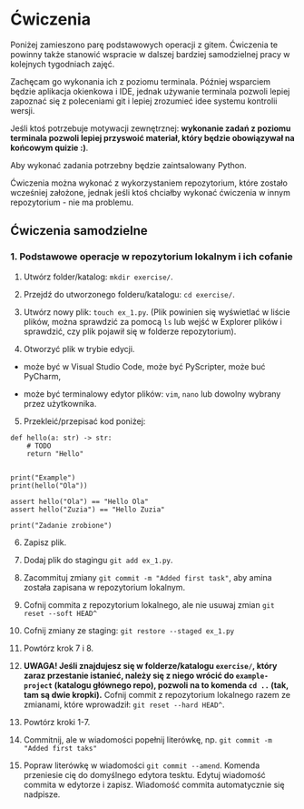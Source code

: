 # Ćwiczenia

Poniżej zamieszono parę podstawowych operacji z gitem. Ćwiczenia te powinny także stanowić
wspracie w dalszej bardziej samodzielnej pracy w kolejnych tygodniach zajęć.

Zachęcam go wykonania ich z poziomu terminala. Później wsparciem będzie aplikacja okienkowa i
IDE, jednak używanie terminala pozwoli lepiej zapoznać się z poleceniami git i lepiej zrozumieć
idee systemu kontrolii wersji.

Jeśli ktoś potrzebuje motywacji zewnętrznej: **wykonanie zadań z poziomu terminala pozwoli
lepiej przyswoić materiał, który będzie obowiązywał na końcowym quizie :)**.

Aby wykonać zadania potrzebny będzie zaintsalowany Python.

Ćwiczenia można wykonać z wykorzystaniem repozytorium, które zostało wcześniej założone, jednak
jeśli ktoś chciałby wykonać ćwiczenia w innym repozytorium - nie ma problemu.

## Ćwiczenia samodzielne

### 1. Podstawowe operacje w repozytorium lokalnym i ich cofanie

1. Utwórz folder/katalog: `mkdir exercise/`.

2. Przejdź do utworzonego folderu/katalogu: `cd exercise/`.

3. Utwórz nowy plik: `touch ex_1.py`. (Plik powinien się wyświetlać w liście plików, można sprawdzić
za pomocą `ls` lub wejść w Explorer plików i sprawdzić, czy plik pojawił się w folderze repozytorium).

4. Otworzyć plik w trybie edycji.

- może być w Visual Studio Code, może być PyScripter, może buć PyCharm,

- może być terminalowy edytor plików: `vim`, `nano` lub dowolny wybrany przez użytkownika.

5. Przekleić/przepisać kod poniżej:

```
def hello(a: str) -> str:
    # TODO
    return "Hello"


print("Example")
print(hello("Ola"))

assert hello("Ola") == "Hello Ola"
assert hello("Zuzia") == "Hello Zuzia"

print("Zadanie zrobione")
```

6. Zapisz plik.

7. Dodaj plik do stagingu `git add ex_1.py`.

8. Zacommituj zmiany `git commit -m "Added first task"`, aby amina została zapisana w repozytorium 
lokalnym.

9. Cofnij commita z repozytorium lokalnego, ale nie usuwaj zmian `git reset --soft HEAD^`

10. Cofnij zmiany ze staging: `git restore --staged ex_1.py`

11. Powtórz krok 7 i 8.

12. **UWAGA! Jeśli znajdujesz się w folderze/katalogu `exercise/`, który zaraz przestanie istanieć, należy
się z niego wrócić do `example-project` (katalogu głównego repo), pozwoli na to komenda `cd ..` 
(tak, tam są dwie kropki).**
Cofnij commit z repozytorium lokalnego razem ze zmianami, które wprowadził: `git reset --hard HEAD^`.

13. Powtórz kroki 1-7.

14. Commitnij, ale w wiadomości popełnij literówkę, np. `git commit -m "Added first taks"`

15. Popraw literówkę w wiadomości `git commit --amend`. Komenda przeniesie cię do domyślnego edytora
tesktu. Edytuj wiadomość commita w edytorze i zapisz. Wiadomość commita automatycznie się 
nadpisze.






